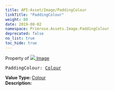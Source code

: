 ```yaml
---
title: API:Asset/Image/PaddingColour
linkTitle: "PaddingColour"
weight: 80
date: 2019-08-02
namespace: Primrose.Assets.Image.PaddingColour
deprecated: false
no_list: true
toc_hide: true
---
```

Property of <a href="/docs/api-reference/Class/Image"><img src="/icons/silk/default.png"/>&nbsp;Image</a>
<pre class="method-declaration">
PaddingColour: <a class="type" href="/docs/api-reference/DataType/Colour">Colour</a></pre>
<b>Value Type: </b>
<a class="type" href="/docs/api-reference/DataType/Colour">Colour</a>
<br/>
<b>Description: </b>